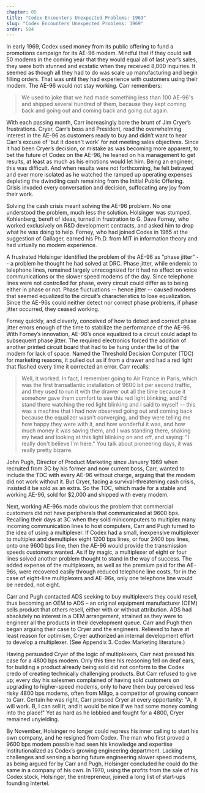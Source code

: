 ```yaml
---
chapter: 05
title: "Codex Encounters Unexpected Problems: 1969"
slug: "Codex Encounters Unexpected Problems: 1969"
order: 504
---
```


In early 1969, Codex used money from its public offering to fund a promotions campaign for its AE-96 modem. Mindful that if they could sell 50 modems in the coming year that they would equal all of last year’s sales, they were both stunned and ecstatic when they received 8,000 inquiries. It seemed as though all they had to do was scale up manufacturing and begin filling orders. That was until they had experience with customers using their modem. The AE-96 would not stay working. Carr remembers:

>We used to joke that we had made something less than 100 AE-96's and shipped several hundred of them, because they kept coming back and going out and coming back and going out again.

With each passing month, Carr increasingly bore the brunt of Jim Cryer’s frustrations. Cryer, Carr’s boss and President, read the overwhelming interest in the AE-96 as customers ready to buy and didn’t want to hear Carr’s excuse of 'but it doesn't work' for not meeting sales objectives. Since it had been Cryer’s decision, or mistake as was becoming more apparent, to bet the future of Codex on the AE-96, he leaned on his management to get results, at least as much as his emotions would let him. Being an engineer, this was difficult. And when results were not forthcoming, he felt betrayed and ever more isolated as he watched the ramped up operating expenses depleting the dwindling cash remaining from the Initial Public Offering. Crisis invaded every conversation and decision, suffocating any joy from their work.

Solving the cash crisis meant solving the AE-96 problem. No one understood the problem, much less the solution. Holsinger was stumped. Kohlenberg, bereft of ideas, turned in frustration to G. Dave Forney, who worked exclusively on R&D development contracts, and asked him to drop what he was doing to help. Forney, who had joined Codex in 1965 at the suggestion of Gallager, earned his Ph.D. from MIT in information theory and had virtually no modem experience.

A frustrated Holsinger identified the problem of the AE-96 as “phase jitter” -- a problem he thought he had solved at DRC. Phase jitter, while endemic to telephone lines, remained largely unrecognized for it had no affect on voice communications or the slower speed modems of the day. Since telephone lines were not controlled for phase, every circuit could differ as to being either in phase or not. Phase fluctuations -- hence jitter -- caused modems that seemed equalized to the circuit’s characteristics to lose equalization. Since the AE-96s could neither detect nor correct phase problems, if phase jitter occurred, they ceased working.

Forney quickly, and cleverly, conceived of how to detect and correct phase jitter errors enough of the time to stabilize the performance of the AE-96. With Forney’s innovation, AE-96’s once equalized to a circuit could adapt to subsequent phase jitter. The required electronics forced the addition of another printed circuit board that had to be hung under the lid of the modem for lack of space. Named the Threshold Decision Computer (TDC) for marketing reasons, it pulled out as if from a drawer and had a red light that flashed every time it corrected an error. Carr recalls:

>Well, it worked. In fact, I remember going to Air France in Paris, which was the first transatlantic installation of 9600 bit per second traffic, and they used to run it with the drawer out all the time because it somehow gave them comfort to see this red light blinking, and I'd stand there watching the red light blinking and I said to myself -- this was a machine that I had now observed going out and coming back because the equalizer wasn't converging, and they were telling me how happy they were with it, and how wonderful it was, and how much money it was saving them, and I was standing there, shaking my head and looking at this light blinking on and off, and saying: "I really don't believe I'm here." You talk about pioneering days, it was really pretty bizarre.

John Pugh, Director of Product Marketing since January 1969 when recruited from 3C by his former and now current boss, Carr, wanted to include the TDC with every AE-96 without charge, arguing that the modem did not work without it. But Cryer, facing a survival-threatening cash crisis, insisted it be sold as an extra. So the TDC, which made for a stable and working AE-96, sold for $2,000 and shipped with every modem.

Next, working AE-96s made obvious the problem that commercial customers did not have peripherals that communicated at 9600 bps. Recalling their days at 3C when they sold minicomputers to multiplex many incoming communication lines to host computers, Carr and Pugh turned to the idea of using a multiplexer. If Codex had a small, inexpensive multiplexer to multiplex and demultiplex eight 1200 bps lines, or four 2400 bps lines, onto one 9600 bps line, then the AE-96 would provide the transmission speeds customers wanted. As if by magic, a multiplexer of eight or four lines solved another problem thought to stand in the way of success. The added expense of the multiplexers, as well as the premium paid for the AE-96s, were recovered easily through reduced telephone line costs, for in the case of eight-line multiplexers and AE-96s, only one telephone line would be needed, not eight.

Carr and Pugh contacted ADS seeking to buy multiplexers they could resell, thus becoming an OEM to ADS – an original equipment manufacturer (OEM) sells product that others resell, either with or without attribution. ADS had absolutely no interest in a OEM arrangement, strained as they were to engineer all the products in their development queue. Carr and Pugh then began arguing their case to Cryer and the engineers. Relieved to have at least reason for optimism, Cryer authorized an internal development effort to develop a multiplexer. (See Appendix 3.  Codex Marketing literature.)

Having persuaded Cryer of the logic of multiplexers, Carr next pressed his case for a 4800 bps modem. Only this time his reasoning fell on deaf ears, for building a product already being sold did not conform to the Codex credo of creating technically challenging products. But Carr refused to give up; every day his salesmen complained of having sold customers on upgrading to higher-speed modems, only to have them buy perceived less risky 4800 bps modems, often from Milgo, a competitor of growing concern to Carr. Certain he was right, Carr pressed Cryer at every opportunity: "A, it will work. B, I can sell it, and it would be nice if we had some money coming into the place!" Yet as hard as he lobbied and fought for a 4800, Cryer remained unyielding.

By November, Holsinger no longer could repress his inner calling to start his own company, and he resigned from Codex. The man who first proved a 9600 bps modem possible had seen his knowledge and expertise institutionalized as Codex’s growing engineering department. Lacking challenges and sensing a boring future engineering slower speed modems, as being argued for by Carr and Pugh, Holsinger concluded he could do the same in a company of his own. In 1970, using the profits from the sale of his Codex stock, Holsinger, the entrepreneur, joined a long list of start-ups founding Intertel.
